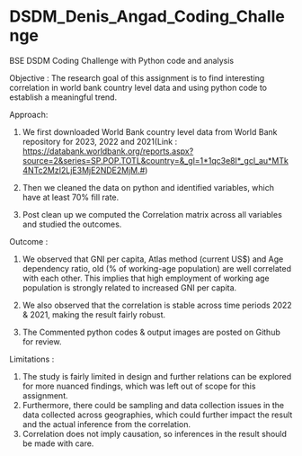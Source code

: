 # DSDM_Denis_Angad_Coding_Challenge
BSE DSDM Coding Challenge with Python code and analysis

Objective : The research goal of this assignment is to find interesting correlation in world bank country level data and using python code to establish a meaningful trend.

Approach: 

1) We first downloaded World Bank country level data from World Bank repository for 2023, 2022 and 2021(Link : https://databank.worldbank.org/reports.aspx?source=2&series=SP.POP.TOTL&country=&_gl=1*1qc3e8l*_gcl_au*MTk4NTc2MzI2LjE3MjE2NDE2MjM.#)

2) Then we cleaned the data on python and identified variables, which have at least 70% fill rate.

3) Post clean up we computed the Correlation matrix across all variables and studied the outcomes.

Outcome :

1) We observed that GNI per capita, Atlas method (current US$) and Age dependency ratio, old (% of working-age population) are well correlated with each other. This implies that high employment of working age population is strongly related to increased GNI per capita.

2)  We also observed that the correlation is stable across time periods 2022 & 2021, making the result fairly robust.

3)  The Commented python codes & output images are posted on Github for review.

Limitations :

1) The study is fairly limited in design and further relations can be explored for more nuanced findings, which was left out of scope for this assignment.
2) Furthermore, there could be sampling and data collection issues in the data collected across geographies, which could further impact the result and the actual inference from the correlation.
3) Correlation does not imply causation, so inferences in the result should be made with care. 





